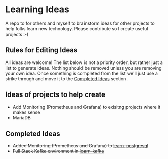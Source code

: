 # Learning Ideas

A repo to for others and myself to brainstorm ideas for other projects to help folks learn new technology. Please contribute so I create useful projects :-)

## Rules for Editing Ideas

All ideas are welcome!  The list below is not a priority order, but rather just a list to generate ideas.  Nothing should be removed unless you are removing your own idea.  Once something is completed from the list we'll just use a ~~strike through~~ and move it to the [Completed Ideas](https://github.com/ronfurbish/learning-ideas/edit/main/README.md#completed-ideas) section.

## Ideas of projects to help create


- Add Monitoring (Prometheus and Grafana) to exisitng projects where it makes sense
- MariaDB


## Completed Ideas
- ~~Added Monitoring (Prometheus and Grafana) to [learn-postgresql](https://github.com/ronfurbish/learn-postgresql)~~
- ~~Full Stack Kafka environment in [learn-kafka](https://github.com/ronfurbish/learn-kafka)~~
